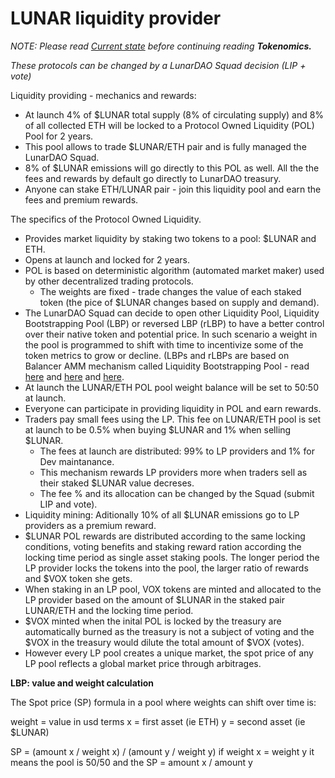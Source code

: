# LUNAR liquidity provider

*NOTE: Please read [Current state](./update.md) before continuing reading **Tokenomics.***

*These protocols can be changed by a LunarDAO Squad decision (LIP + vote)*

Liquidity providing - mechanics and rewards:

* At launch 4% of $LUNAR total supply (8% of circulating supply) and 8% of all collected ETH will be locked to a Protocol Owned Liquidity (POL) Pool for 2 years. 
* This pool allows to trade $LUNAR/ETH pair and is fully managed the LunarDAO Squad. 
* 8% of $LUNAR emissions will go directly to this POL as well. All the the fees and rewards by default go directly to LunarDAO treasury.  
* Anyone can stake ETH/LUNAR pair - join this liquidity pool and earn the fees and premium rewards.

The specifics of the Protocol Owned Liquidity.

* Provides market liquidity by staking two tokens to a pool: $LUNAR and ETH.
* Opens at launch and locked for 2 years.
* POL is based on deterministic algorithm (automated market maker) used by other decentralized trading protocols.
	- The weights are fixed - trade changes the value of each staked token (the pice of $LUNAR changes based on supply and demand).
* The LunarDAO Squad can decide to open other Liquidity Pool, Liquidity Bootstrapping Pool (LBP) or reversed LBP (rLBP) to have a better control over their native token and potential price. In such scenario a weight in the pool is programmed to shift with time to incentivize some of the token metrics to grow or decline. (LBPs and rLBPs are based on Balancer AMM mechanism called Liquidity Bootstrapping Pool - read [here](https://docs.balancer.fi/products/balancer-pools/liquidity-bootstrapping-pools-lbps) and [here](https://tokenomicsdao.xyz/blog/articles/reverse-liquidity-bootstrapping/) and [here](https://tokenomicsdao.substack.com/p/tokenomics-101-balancer).
* At launch the LUNAR/ETH POL pool weight balance will be set to 50:50 at launch.
* Everyone can participate in providing liquidity in POL and earn rewards.
* Traders pay small fees using the LP. This fee on LUNAR/ETH pool is set at launch to be 0.5% when buying $LUNAR and 1% when selling $LUNAR. 
	* The fees at launch are distributed: 99% to LP providers and 1% for Dev maintanance. 
	* This mechanism rewards LP providers more when traders sell as their staked $LUNAR value decreses.
	* The fee % and its allocation can be changed by the Squad (submit LIP and vote).
* Liquidity mining: Aditionally 10% of all $LUNAR emissions go to LP providers as a premium reward.	
* $LUNAR POL rewards are distributed according to the same locking conditions, voting benefits and staking reward ration according the locking time period as single asset staking pools. The longer period the LP provider locks the tokens into the pool, the larger ratio of rewards and $VOX token she gets.
* When staking in an LP pool, VOX tokens are minted and allocated to the LP provider based on the amount of $LUNAR in the staked pair LUNAR/ETH and the locking time period.
* $VOX minted when the inital POL is locked by the treasury are automatically burned as the treasury is not a subject of voting and the $VOX in the treasury would dilute the total amount of $VOX (votes).
* However every LP pool creates a unique market, the spot price of any LP pool reflects a global market price through arbitrages.


**LBP: value and weight calculation**

The Spot price (SP) formula in a pool where weights can shift over time is:

weight = value in usd terms
x = first asset (ie ETH)
y = second asset (ie $LUNAR)

SP = (amount x / weight x) / (amount y / weight y)
if weight x = weight y it means the pool is 50/50 and the SP = amount x / amount y 
